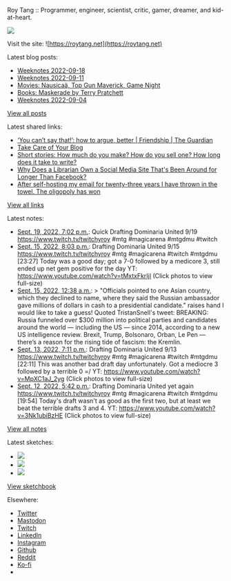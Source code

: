 Roy Tang :: Programmer, engineer, scientist, critic, gamer, dreamer, and kid-at-heart.

![](https://roytang.net/static/img/profile.jpg)

Visit the site: ![https://roytang.net](https://roytang.net)

Latest blog posts:

- [Weeknotes 2022-09-18](https://roytang.net/2022/09/weeknotes-09-18/)
- [Weeknotes 2022-09-11](https://roytang.net/2022/09/weeknotes-09-11/)
- [Movies: Nausicaä, Top Gun Maverick, Game Night](https://roytang.net/2022/09/nausica-maverick-gamenight/)
- [Books: Maskerade by Terry Pratchett](https://roytang.net/2022/09/maskerade/)
- [Weeknotes 2022-09-04](https://roytang.net/2022/09/weeknotes-09-04/)

[View all posts](https://roytang.net/blog)

Latest shared links:

- [‘You can’t say that!’: how to argue, better | Friendship | The Guardian](https://roytang.net/2022/09/aec0f8843c5b8beed200d8bc686f0d7b/)
- [Take Care of Your Blog](https://roytang.net/2022/09/10b3556f2885d58d59c53f2b4ab3b3da/)
- [Short stories: How much do you make? How do you sell one? How long does it take to write?](https://roytang.net/2022/09/567ed5f83a578be1d3e5d82373900d81/)
- [Why Does a Librarian Own a Social Media Site That&#x27;s Been Around for Longer Than Facebook?](https://roytang.net/2022/09/3862ce2caa2800a13243e2c4098b085c/)
- [After self-hosting my email for twenty-three years I have thrown in the towel. The oligopoly has won](https://roytang.net/2022/09/450b3c80826753905784f1baf4eeca3d/)

[View all links](https://roytang.net/links)

Latest notes:

- [Sept. 19, 2022, 7:02 p.m.](https://roytang.net/2022/09/1571816961805254659/): Quick Drafting Dominaria United 9/19 https://www.twitch.tv/twitchyroy #mtg #magicarena #mtgdmu #twitch
- [Sept. 15, 2022, 8:03 p.m.](https://roytang.net/2022/09/1570382684475592704/): Drafting Dominaria United 9/15 https://www.twitch.tv/twitchyroy #mtg #magicarena #twitch #mtgdmu [23:27] Today was a good day; got a 7-0 followed by a medicore 3, still ended up net gem positive for the day YT: https://www.youtube.com/watch?v=tMxtxFkrIjI (Click photos to view full-size)
- [Sept. 15, 2022, 12:38 a.m.](https://roytang.net/2022/09/1570089497551056899/): &gt; &quot;Officials pointed to one Asian country, which they declined to name, where they said the Russian ambassador gave millions of dollars in cash to a presidential candidate.&quot; raises hand I would like to take a guess! Quoted TristanSnell&#x27;s tweet: BREAKING: Russia funneled over $300 million into political parties and candidates around the world — including the US — since 2014, according to a new US intelligence review. Brexit, Trump, Bolsonaro, Orban, Le Pen — there’s a reason for the rising tide of fascism: the Kremlin.
- [Sept. 13, 2022, 7:11 p.m.](https://roytang.net/2022/09/1569644905089191939/): Drafting Dominaria United 9/13 https://www.twitch.tv/twitchyroy #mtg #magicarena #twitch #mtgdmu [22:11] This was another bad draft day unfortunately. Got a mediocre 3 followed by a terrible 0 =/ YT: https://www.youtube.com/watch?v=MpXC1aJ_2yg (Click photos to view full-size)
- [Sept. 12, 2022, 5:42 p.m.](https://roytang.net/2022/09/1569260077688709120/): Drafting Dominaria United yet again https://www.twitch.tv/twitchyroy #mtg #magicarena #twitch #mtgdmu [19:54] Today&#x27;s draft wasn&#x27;t as good as the first two, but at least we beat the terrible drafts 3 and 4. YT: https://www.youtube.com/watch?v=3Nk1ubiBzHE (Click photos to view full-size)

[View all notes](https://roytang.net/notes)

Latest sketches:


- ![](https://roytang.net/media/cache/8b/b5/8bb546ee9b7c39665a6fa8d84b40f6c7.jpg)
- ![](https://roytang.net/media/cache/12/60/1260736fe21c5cfd96c1c0b6f467475e.jpg)
- ![](https://roytang.net/media/cache/71/25/7125fc96d9db296bc5f16306d33cc459.jpg)

[View sketchbook](https://roytang.net/albums/sketchbook)


Elsewhere:

- [Twitter](https://twitter.com/roytang)
- [Mastodon](https://mastodon.technology/@roytang)
- [Twitch](https://twitch.tv/twitchyroy)
- [LinkedIn](https://www.linkedin.com/in/roytang)
- [Instagram](https://instagram.com/roytang0400)
- [Github](https://github.com/roytang)
- [Reddit](https://reddit.com/u/hungryroy)
- [Ko-fi](https://ko-fi.com/roytang)
- [](mailto:hello@roytang.net)